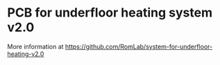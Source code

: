 # PCB for underfloor heating system v2.0

More information at https://github.com/RomLab/system-for-underfloor-heating-v2.0
